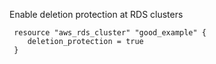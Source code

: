 
Enable deletion protection at RDS clusters

```hcl
 resource "aws_rds_cluster" "good_example" {
 	deletion_protection = true
 }

```
